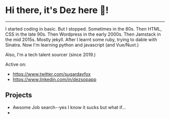 # Hi there, it's Dez here 👋!
---

I started coding in basic. But I stopped. Sometimes in the 80s.
Then HTML, CSS in the late 90s. 
Then Wordpress in the early 2000s. 
Then Jamstack in the mid 2015s. Mostly jekyll. After I learnt some ruby, trying to dable with Sinatra. 
Now I'm learning python and javascript (and Vue/Nuxt.)

Also, I'm a tech talent sourcer (since 2019.)

Active on:

* https://www.twitter.com/sugardayfox
* https://www.linkedin.com/in/dezsopapp

## Projects

- Awsome Job search--yes I know it sucks but what if...
- 
